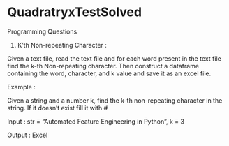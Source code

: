 # QuadratryxTestSolved

Programming Questions
1) K’th Non-repeating Character :

Given a text file, read the text file and for each word present in the text file find the k-th Non-repeating character. Then construct a dataframe containing the word, character, and k value and save it as an excel file. 

Example :

Given a string and a number k, find the k-th non-repeating character in the string. If it doesn’t exist fill it with #

Input : str = “Automated Feature Engineering in Python”, k = 3

Output : Excel
